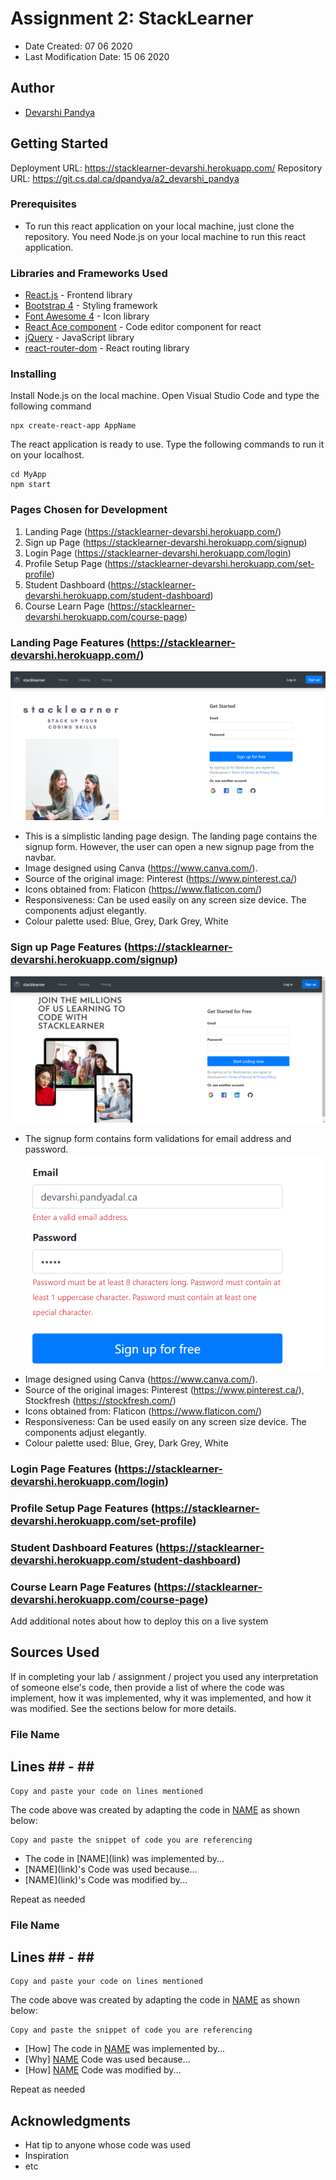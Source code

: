 # Assignment 2: StackLearner

* Date Created: 07 06 2020
* Last Modification Date: 15 06 2020

## Author

* [Devarshi Pandya](devarshi.pandya@dal.ca)

## Getting Started

Deployment URL: https://stacklearner-devarshi.herokuapp.com/
Repository URL: https://git.cs.dal.ca/dpandya/a2_devarshi_pandya

### Prerequisites

* To run this react application on your local machine, just clone the repository. You need Node.js on your local machine to run this react application.

### Libraries and Frameworks Used

* [React.js](https://reactjs.org/) - Frontend library
* [Bootstrap 4](https://getbootstrap.com/docs/4.0/getting-started/introduction/) - Styling framework
* [Font Awesome 4](https://fontawesome.com/icons?d=gallery) - Icon library
* [React Ace component](https://github.com/securingsincity/react-ace) - Code editor component for react
* [jQuery](https://jquery.com/) - JavaScript library
* [react-router-dom](https://www.npmjs.com/package/react-router-dom) - React routing library

### Installing

Install Node.js on the local machine.
Open Visual Studio Code and type the following command

```
npx create-react-app AppName
```

The react application is ready to use. Type the following commands to run it on your localhost.

```
cd MyApp
npm start
```

### Pages Chosen for Development
1. Landing Page (https://stacklearner-devarshi.herokuapp.com/)
2. Sign up Page (https://stacklearner-devarshi.herokuapp.com/signup)
3. Login Page (https://stacklearner-devarshi.herokuapp.com/login)
4. Profile Setup Page (https://stacklearner-devarshi.herokuapp.com/set-profile)
5. Student Dashboard (https://stacklearner-devarshi.herokuapp.com/student-dashboard)
6. Course Learn Page (https://stacklearner-devarshi.herokuapp.com/course-page)

### Landing Page Features (https://stacklearner-devarshi.herokuapp.com/)
![](/screenshots/landing-page.png)
* This is a simplistic landing page design. The landing page contains the signup form. However, the user can open a new signup page from the navbar.
* Image designed using Canva (https://www.canva.com/). 
* Source of the original image: Pinterest (https://www.pinterest.ca/)
* Icons obtained from: Flaticon (https://www.flaticon.com/)
* Responsiveness: Can be used easily on any screen size device. The components adjust elegantly.
* Colour palette used: Blue, Grey, Dark Grey, White

### Sign up Page Features (https://stacklearner-devarshi.herokuapp.com/signup)
![](/screenshots/signup-page.png)
* The signup form contains form validations for email address and password.
![](/screenshots/validations.png)
* Image designed using Canva (https://www.canva.com/). 
* Source of the original images: Pinterest (https://www.pinterest.ca/), Stockfresh (https://stockfresh.com/)
* Icons obtained from: Flaticon (https://www.flaticon.com/)
* Responsiveness: Can be used easily on any screen size device. The components adjust elegantly.
* Colour palette used: Blue, Grey, Dark Grey, White

### Login Page Features (https://stacklearner-devarshi.herokuapp.com/login)

### Profile Setup Page Features (https://stacklearner-devarshi.herokuapp.com/set-profile)

### Student Dashboard Features (https://stacklearner-devarshi.herokuapp.com/student-dashboard)

### Course Learn Page Features (https://stacklearner-devarshi.herokuapp.com/course-page)

Add additional notes about how to deploy this on a live system

## Sources Used

If in completing your lab / assignment / project you used any interpretation of someone else's code, then provide a list of where the code was implement, how it was implemented, why it was implemented, and how it was modified. See the sections below for more details.

### File Name

Lines ## - ##
---------------

```
Copy and paste your code on lines mentioned 

```

The code above was created by adapting the code in [NAME](link) as shown below: 

```
Copy and paste the snippet of code you are referencing

```

- <!---How---> The code in [NAME](link) was implemented by...
- <!---Why---> [NAME](link)'s Code was used because...
- <!---How---> [NAME](link)'s Code was modified by...

Repeat as needed

### File Name

Lines ## - ##
---------------

```
Copy and paste your code on lines mentioned 

```

The code above was created by adapting the code in [NAME](link) as shown below: 

```
Copy and paste the snippet of code you are referencing

```

- [How] The code in [NAME](link) was implemented by...
- [Why] [NAME](link) Code was used because...
- [How] [NAME](link) Code was modified by...

Repeat as needed

## Acknowledgments

* Hat tip to anyone whose code was used
* Inspiration
* etc
